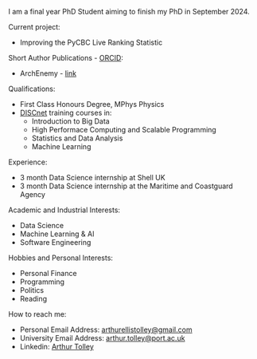 I am a final year PhD Student aiming to finish my PhD in September 2024.

Current project:
- Improving the PyCBC Live Ranking Statistic

Short Author Publications - [ORCID](https://orcid.org/0000-0001-9841-943X):
- ArchEnemy - [link](https://iopscience.iop.org/article/10.1088/1361-6382/ace22f)

Qualifications:
- First Class Honours Degree, MPhys Physics
- [DISCnet](https://www.discnet.sussex.ac.uk/) training courses in:
    - Introduction to Big Data
    - High Performace Computing and Scalable Programming
    - Statistics and Data Analysis
    - Machine Learning

Experience:
- 3 month Data Science internship at Shell UK
- 3 month Data Science internship at the Maritime and Coastguard Agency

Academic and Industrial Interests:
- Data Science
- Machine Learning & AI
- Software Engineering

Hobbies and Personal Interests:
- Personal Finance
- Programming
- Politics
- Reading

How to reach me:
- Personal Email Address: arthurellistolley@gmail.com
- University Email Address: arthur.tolley@port.ac.uk
- Linkedin: [Arthur Tolley](https://www.linkedin.com/in/arthur-tolley-042ba1151/)
